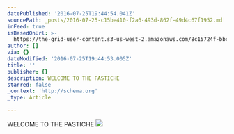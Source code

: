 ```yaml
---
datePublished: '2016-07-25T19:44:54.041Z'
sourcePath: _posts/2016-07-25-c15be410-f2a6-493d-862f-49d4c67f1952.md
inFeed: true
isBasedOnUrl: >-
  https://the-grid-user-content.s3-us-west-2.amazonaws.com/8c15724f-bbc7-45ad-83ee-342ae6484091.jpg
author: []
via: {}
dateModified: '2016-07-25T19:44:53.005Z'
title: ''
publisher: {}
description: WELCOME TO THE PASTICHE
starred: false
_context: 'http://schema.org'
_type: Article

---
```

WELCOME TO THE PASTICHE
![](https://the-grid-user-content.s3-us-west-2.amazonaws.com/8c15724f-bbc7-45ad-83ee-342ae6484091.jpg)